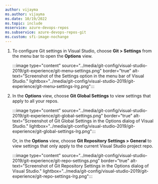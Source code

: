 ```yaml
---
author: vijayma
ms.author: vijayma
ms.date: 10/19/2022
ms.topic: include
msservice: azure-devops-repos
ms.subservice: azure-devops-repos-git
ms.custom: sfi-image-nochange
---
```


1. To configure Git settings in Visual Studio, choose **Git > Settings** from the menu bar to open the **Options** view.

   :::image type="content" source="../media/git-config/visual-studio-2019/git-experience/git-menu-settings.png" border="true" alt-text="Screenshot of the Settings option in the menu bar of Visual Studio." lightbox="../media/git-config/visual-studio-2019/git-experience/git-menu-settings-lrg.png":::

1. In the **Options** view, choose **Git Global Settings** to view settings that apply to all your repos.

   :::image type="content" source="../media/git-config/visual-studio-2019/git-experience/git-global-settings.png" border="true" alt-text="Screenshot of Git Global Settings in the Options dialog of Visual Studio." lightbox="../media/git-config/visual-studio-2019/git-experience/git-global-settings-lrg.png":::

   Or, in the **Options** view, choose **Git Repository Settings > General** to view settings that only apply to the current Visual Studio project repo.

   :::image type="content" source="../media/git-config/visual-studio-2019/git-experience/git-repo-settings.png" border="true" alt-text="Screenshot of Git Repository Settings in the Options dialog of Visual Studio." lightbox="../media/git-config/visual-studio-2019/git-experience/git-repo-settings-lrg.png":::
